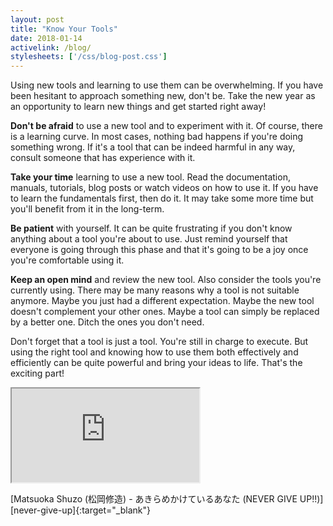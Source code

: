 ```yaml
---
layout: post
title: "Know Your Tools"
date: 2018-01-14
activelink: /blog/
stylesheets: ['/css/blog-post.css']
---
```

<p class="lead">Using new tools and learning to use them can be overwhelming. If you have been hesitant to approach something new, don't be. Take the new year as an opportunity to learn new things and get started right away!</p>

**Don't be afraid** to use a new tool and to experiment with it. Of course, there is a learning curve. In most cases, nothing bad happens if you're doing something wrong. If it's a tool that can be indeed harmful in any way, consult someone that has experience with it.

**Take your time** learning to use a new tool. Read the documentation, manuals, tutorials, blog posts or watch videos on how to use it. If you have to learn the fundamentals first, then do it. It may take some more time but you'll benefit from it in the long-term.

**Be patient** with yourself. It can be quite frustrating if you don't know anything about a tool you're about to use. Just remind yourself that everyone is going through this phase and that it's going to be a joy once you're comfortable using it.

**Keep an open mind** and review the new tool. Also consider the tools you're currently using. There may be many reasons why a tool is not suitable anymore. Maybe you just had a different expectation. Maybe the new tool doesn't complement your other ones. Maybe a tool can simply be replaced by a better one. Ditch the ones you don't need.

Don't forget that a tool is just a tool. You're still in charge to execute. But using the right tool and knowing how to use them both effectively and efficiently can be quite powerful and bring your ideas to life. That's the exciting part!

<div class="text-center">
  <div class="embed-responsive embed-responsive-16by9 mx-auto mb-2" style="max-width: 720px;">
    <iframe class="embed-responsive-item" src="https://www.youtube.com/embed/KxGRhd_iWuE"></iframe>
  </div>
  <p class="figure-caption" markdown="1">[Matsuoka Shuzo (松岡修造) - あきらめかけているあなた (NEVER GIVE UP!!)][never-give-up]{:target="_blank"}</p>
</div>

[never-give-up]: https://www.youtube.com/watch?v=KxGRhd_iWuE "Matsuoka Shuzo (松岡修造) - あきらめかけているあなた (NEVER GIVE UP!!)"
